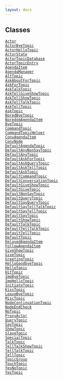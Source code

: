 ```yaml
---
layout: docs
---
```

## Classes

<a href="../object/Actor.html#Actor"
target="main"><code>Actor</code></a>  
<a href="../object/ActorByeTopic.html#ActorByeTopic"
target="main"><code>ActorByeTopic</code></a>  
<a href="../object/ActorHelloTopic.html#ActorHelloTopic"
target="main"><code>ActorHelloTopic</code></a>  
<a href="../object/ActorState.html#ActorState"
target="main"><code>ActorState</code></a>  
<a href="../object/ActorTopicDatabase.html#ActorTopicDatabase"
target="main"><code>ActorTopicDatabase</code></a>  
<a href="../object/ActorTopicEntry.html#ActorTopicEntry"
target="main"><code>ActorTopicEntry</code></a>  
<a href="../object/AgendaItem.html#AgendaItem"
target="main"><code>AgendaItem</code></a>  
<a href="../object/AgendaManager.html#AgendaManager"
target="main"><code>AgendaManager</code></a>  
<a href="../object/AltTopic.html#AltTopic"
target="main"><code>AltTopic</code></a>  
<a href="../object/AskAboutForTopic.html#AskAboutForTopic"
target="main"><code>AskAboutForTopic</code></a>  
<a href="../object/AskForTopic.html#AskForTopic"
target="main"><code>AskForTopic</code></a>  
<a href="../object/AskTalkTopic.html#AskTalkTopic"
target="main"><code>AskTalkTopic</code></a>  
<a href="../object/AskTellGiveShowTopic.html#AskTellGiveShowTopic"
target="main"><code>AskTellGiveShowTopic</code></a>  
<a href="../object/AskTellShowTopic.html#AskTellShowTopic"
target="main"><code>AskTellShowTopic</code></a>  
<a href="../object/AskTellTalkTopic.html#AskTellTalkTopic"
target="main"><code>AskTellTalkTopic</code></a>  
<a href="../object/AskTellTopic.html#AskTellTopic"
target="main"><code>AskTellTopic</code></a>  
<a href="../object/AskTopic.html#AskTopic"
target="main"><code>AskTopic</code></a>  
<a href="../object/BoredByeTopic.html#BoredByeTopic"
target="main"><code>BoredByeTopic</code></a>  
<a href="../object/BoredomAgendaItem.html#BoredomAgendaItem"
target="main"><code>BoredomAgendaItem</code></a>  
<a href="../object/ByeTopic.html#ByeTopic"
target="main"><code>ByeTopic</code></a>  
<a href="../object/CommandTopic.html#CommandTopic"
target="main"><code>CommandTopic</code></a>  
<a href="../object/CommandTopicHelper.html#CommandTopicHelper"
target="main"><code>CommandTopicHelper</code></a>  
<a href="../object/ConvAgendaItem.html#ConvAgendaItem"
target="main"><code>ConvAgendaItem</code></a>  
<a href="../object/ConvNode.html#ConvNode"
target="main"><code>ConvNode</code></a>  
<a href="../object/DefaultAgendaTopic.html#DefaultAgendaTopic"
target="main"><code>DefaultAgendaTopic</code></a>  
<a href="../object/DefaultAnyNonSayTopic.html#DefaultAnyNonSayTopic"
target="main"><code>DefaultAnyNonSayTopic</code></a>  
<a href="../object/DefaultAnyTopic.html#DefaultAnyTopic"
target="main"><code>DefaultAnyTopic</code></a>  
<a href="../object/DefaultAskForTopic.html#DefaultAskForTopic"
target="main"><code>DefaultAskForTopic</code></a>  
<a href="../object/DefaultAskQueryTopic.html#DefaultAskQueryTopic"
target="main"><code>DefaultAskQueryTopic</code></a>  
<a href="../object/DefaultAskTellTopic.html#DefaultAskTellTopic"
target="main"><code>DefaultAskTellTopic</code></a>  
<a href="../object/DefaultAskTopic.html#DefaultAskTopic"
target="main"><code>DefaultAskTopic</code></a>  
<a href="../object/DefaultCommandTopic.html#DefaultCommandTopic"
target="main"><code>DefaultCommandTopic</code></a>  
<a
href="../object/DefaultConversationTopic.html#DefaultConversationTopic"
target="main"><code>DefaultConversationTopic</code></a>  
<a href="../object/DefaultGiveShowTopic.html#DefaultGiveShowTopic"
target="main"><code>DefaultGiveShowTopic</code></a>  
<a href="../object/DefaultGiveTopic.html#DefaultGiveTopic"
target="main"><code>DefaultGiveTopic</code></a>  
<a href="../object/DefaultNonSayTopic.html#DefaultNonSayTopic"
target="main"><code>DefaultNonSayTopic</code></a>  
<a href="../object/DefaultQueryTopic.html#DefaultQueryTopic"
target="main"><code>DefaultQueryTopic</code></a>  
<a href="../object/DefaultSayQueryTopic.html#DefaultSayQueryTopic"
target="main"><code>DefaultSayQueryTopic</code></a>  
<a href="../object/DefaultSayTellTalkTopic.html#DefaultSayTellTalkTopic"
target="main"><code>DefaultSayTellTalkTopic</code></a>  
<a href="../object/DefaultSayTellTopic.html#DefaultSayTellTopic"
target="main"><code>DefaultSayTellTopic</code></a>  
<a href="../object/DefaultSayTopic.html#DefaultSayTopic"
target="main"><code>DefaultSayTopic</code></a>  
<a href="../object/DefaultShowTopic.html#DefaultShowTopic"
target="main"><code>DefaultShowTopic</code></a>  
<a href="../object/DefaultTalkTopic.html#DefaultTalkTopic"
target="main"><code>DefaultTalkTopic</code></a>  
<a href="../object/DefaultTellTalkTopic.html#DefaultTellTalkTopic"
target="main"><code>DefaultTellTalkTopic</code></a>  
<a href="../object/DefaultTellTopic.html#DefaultTellTopic"
target="main"><code>DefaultTellTopic</code></a>  
<a href="../object/DefaultTopic.html#DefaultTopic"
target="main"><code>DefaultTopic</code></a>  
<a href="../object/DelayedAgendaItem.html#DelayedAgendaItem"
target="main"><code>DelayedAgendaItem</code></a>  
<a href="../object/FollowAgendaItem.html#FollowAgendaItem"
target="main"><code>FollowAgendaItem</code></a>  
<a href="../object/GiveShowTopic.html#GiveShowTopic"
target="main"><code>GiveShowTopic</code></a>  
<a href="../object/GiveTopic.html#GiveTopic"
target="main"><code>GiveTopic</code></a>  
<a href="../object/GreetingTopic.html#GreetingTopic"
target="main"><code>GreetingTopic</code></a>  
<a href="../object/HelloGoodbyeTopic.html#HelloGoodbyeTopic"
target="main"><code>HelloGoodbyeTopic</code></a>  
<a href="../object/HelloTopic.html#HelloTopic"
target="main"><code>HelloTopic</code></a>  
<a href="../object/HitTopic.html#HitTopic"
target="main"><code>HitTopic</code></a>  
<a href="../object/ImpByeTopic.html#ImpByeTopic"
target="main"><code>ImpByeTopic</code></a>  
<a href="../object/ImpHelloTopic.html#ImpHelloTopic"
target="main"><code>ImpHelloTopic</code></a>  
<a href="../object/InitiateTopic.html#InitiateTopic"
target="main"><code>InitiateTopic</code></a>  
<a href="../object/KissTopic.html#KissTopic"
target="main"><code>KissTopic</code></a>  
<a href="../object/LeaveByeTopic.html#LeaveByeTopic"
target="main"><code>LeaveByeTopic</code></a>  
<a href="../object/MiscTopic.html#MiscTopic"
target="main"><code>MiscTopic</code></a>  
<a href="../object/NodeContinuationTopic.html#NodeContinuationTopic"
target="main"><code>NodeContinuationTopic</code></a>  
<a href="../object/NodeEndCheck.html#NodeEndCheck"
target="main"><code>NodeEndCheck</code></a>  
<a href="../object/NoTopic.html#NoTopic"
target="main"><code>NoTopic</code></a>  
<a href="../object/ProxyActor.html#ProxyActor"
target="main"><code>ProxyActor</code></a>  
<a href="../object/QueryTopic.html#QueryTopic"
target="main"><code>QueryTopic</code></a>  
<a href="../object/SayTopic.html#SayTopic"
target="main"><code>SayTopic</code></a>  
<a href="../object/ShowTopic.html#ShowTopic"
target="main"><code>ShowTopic</code></a>  
<a href="../object/SlaveTopic.html#SlaveTopic"
target="main"><code>SlaveTopic</code></a>  
<a href="../object/SpecialTopic.html#SpecialTopic"
target="main"><code>SpecialTopic</code></a>  
<a href="../object/TalkTopic.html#TalkTopic"
target="main"><code>TalkTopic</code></a>  
<a href="../object/TellTalkShowTopic.html#TellTalkShowTopic"
target="main"><code>TellTalkShowTopic</code></a>  
<a href="../object/TellTalkTopic.html#TellTalkTopic"
target="main"><code>TellTalkTopic</code></a>  
<a href="../object/TellTopic.html#TellTopic"
target="main"><code>TellTopic</code></a>  
<a href="../object/TopicGroup.html#TopicGroup"
target="main"><code>TopicGroup</code></a>  
<a href="../object/TouchTopic.html#TouchTopic"
target="main"><code>TouchTopic</code></a>  
<a href="../object/YesNoTopic.html#YesNoTopic"
target="main"><code>YesNoTopic</code></a>  
<a href="../object/YesTopic.html#YesTopic"
target="main"><code>YesTopic</code></a>  

